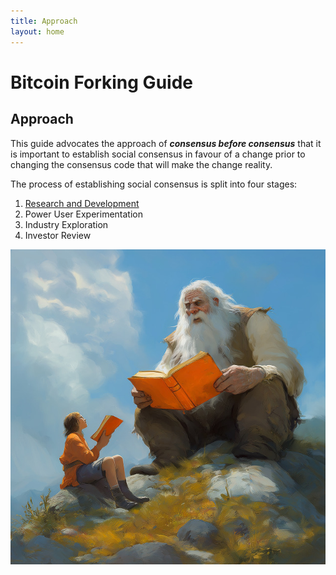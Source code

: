 ```yaml
---
title: Approach
layout: home
---
```


# Bitcoin Forking Guide

## Approach

This guide advocates the approach of ***consensus before consensus***
that it is important to establish social consensus in favour of a change
prior to changing the consensus code that will make the change reality.

The process of establishing social consensus is split into four stages:

 1. [Research and Development](rnd)
 2. Power User Experimentation
 3. Industry Exploration
 4. Investor Review



![bfg discussings the bfg](bfg.jpg)
